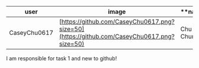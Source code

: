 |**user**|**image**|**name|
|---|---|---|
|CaseyChu0617|[https://github.com/CaseyChu0617.png?size=50](https://github.com/CaseyChu0617.png?size=50)|Chu Kai Chun|

I am responsible for task 1 and new to github!
